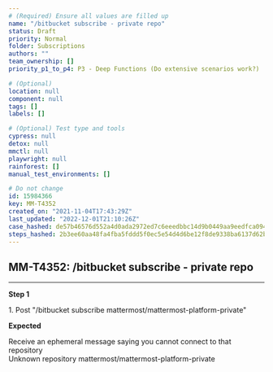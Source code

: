 ```yaml
---
# (Required) Ensure all values are filled up
name: "/bitbucket subscribe - private repo"
status: Draft
priority: Normal
folder: Subscriptions
authors: ""
team_ownership: []
priority_p1_to_p4: P3 - Deep Functions (Do extensive scenarios work?)

# (Optional)
location: null
component: null
tags: []
labels: []

# (Optional) Test type and tools
cypress: null
detox: null
mmctl: null
playwright: null
rainforest: []
manual_test_environments: []

# Do not change
id: 15984366
key: MM-T4352
created_on: "2021-11-04T17:43:29Z"
last_updated: "2022-12-01T21:10:26Z"
case_hashed: de57b46576d552a4d0ada2972ed7c6eeedbbc14d9b0449aa9eedfca09476534fe81313d5c319d90062d3d67381246f80
steps_hashed: 2b3ee60aa48fa4fba5fddd5f0ec5e54d4d6be12f8de9338ba6137d62b8d2668bd16adac4639fa98394ff01b1a18ac74d
---
```


<!-- (Auto-generated) Based on frontmatter's "key" and "name" -->

## MM-T4352: /bitbucket subscribe - private repo

---

**Step 1**

1\. Post "/bitbucket subscribe mattermost/mattermost-platform-private"

**Expected**

Receive an ephemeral message saying you cannot connect to that repository\
Unknown repository mattermost/mattermost-platform-private

